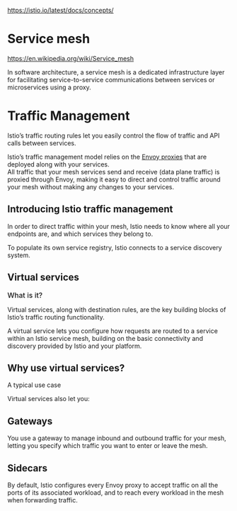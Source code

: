 
https://istio.io/latest/docs/concepts/

# Service mesh

https://en.wikipedia.org/wiki/Service_mesh

In software architecture, a service mesh is a dedicated infrastructure layer for facilitating service-to-service communications between services or microservices using a proxy.

# Traffic Management

Istio’s traffic routing rules let you easily control the flow of traffic and API calls between services.

Istio’s traffic management model relies on the <u>Envoy proxies</u> that are deployed along with your services.  
All traffic that your mesh services send and receive (data plane traffic) is proxied through Envoy, making it easy to direct and control traffic around your mesh without making any changes to your services.

## Introducing Istio traffic management

In order to direct traffic within your mesh, Istio needs to know where all your endpoints are, and which services they belong to. 

To populate its own service registry, Istio connects to a service discovery system. 

## Virtual services


<span style='font-size: 16px;font-weight: 500'>What is it?</span>  

Virtual services, along with destination rules, are the key building blocks of Istio’s traffic routing functionality.  

A virtual service lets you configure how requests are routed to a service within an Istio service mesh,   building on the basic connectivity and discovery provided by Istio and your platform.

## Why use virtual services?

A typical use case

Virtual services also let you:



## Gateways

You use a gateway to manage inbound and outbound traffic for your mesh, letting you specify which traffic you want to enter or leave the mesh.

## Sidecars

By default, Istio configures every Envoy proxy to accept traffic on all the ports of its associated workload, and to reach every workload in the mesh when forwarding traffic. 

